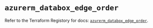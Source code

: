 # `azurerm_databox_edge_order`

Refer to the Terraform Registory for docs: [`azurerm_databox_edge_order`](https://registry.terraform.io/providers/hashicorp/azurerm/3.74.0/docs/resources/databox_edge_order).
